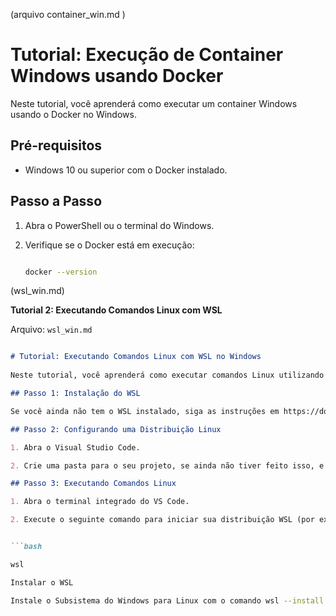 (arquivo container_win.md  )

# Tutorial: Execução de Container Windows usando Docker

Neste tutorial, você aprenderá como executar um container Windows usando o Docker no Windows.

## Pré-requisitos
 
- Windows 10 ou superior com o Docker instalado.

## Passo a Passo

1. Abra o PowerShell ou o terminal do Windows.

2. Verifique se o Docker está em execução:

   ```bash

   docker --version


(wsl_win.md)

**Tutorial 2: Executando Comandos Linux com WSL**

Arquivo: `wsl_win.md`

```markdown

# Tutorial: Executando Comandos Linux com WSL no Windows
 
Neste tutorial, você aprenderá como executar comandos Linux utilizando o Windows Subsystem for Linux (WSL).

## Passo 1: Instalação do WSL

Se você ainda não tem o WSL instalado, siga as instruções em https://docs.microsoft.com/pt-br/windows/wsl/install para habilitar o WSL no seu sistema.

## Passo 2: Configurando uma Distribuição Linux

1. Abra o Visual Studio Code.

2. Crie uma pasta para o seu projeto, se ainda não tiver feito isso, e navegue até ela usando o terminal integrado do VS Code.

## Passo 3: Executando Comandos Linux

1. Abra o terminal integrado do VS Code.

2. Execute o seguinte comando para iniciar sua distribuição WSL (por exemplo, Ubuntu):


```bash

wsl

Instalar o WSL

Instale o Subsistema do Windows para Linux com o comando wsl --install. Use um terminal Bash em seu computador Windows executado pela distribuição do Linux de sua preferência: Ubuntu, Debian, SUSE,...